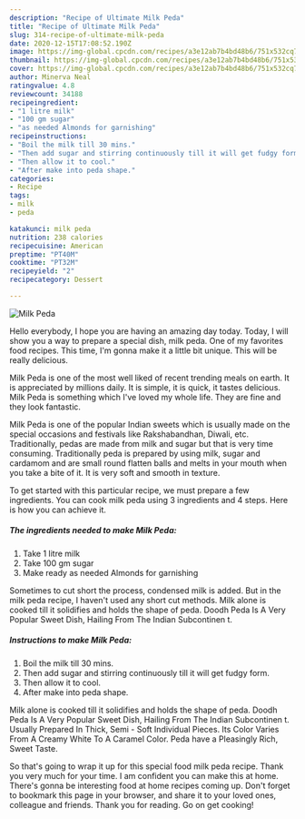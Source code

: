 ```yaml
---
description: "Recipe of Ultimate Milk Peda"
title: "Recipe of Ultimate Milk Peda"
slug: 314-recipe-of-ultimate-milk-peda
date: 2020-12-15T17:08:52.190Z
image: https://img-global.cpcdn.com/recipes/a3e12ab7b4bd48b6/751x532cq70/milk-peda-recipe-main-photo.jpg
thumbnail: https://img-global.cpcdn.com/recipes/a3e12ab7b4bd48b6/751x532cq70/milk-peda-recipe-main-photo.jpg
cover: https://img-global.cpcdn.com/recipes/a3e12ab7b4bd48b6/751x532cq70/milk-peda-recipe-main-photo.jpg
author: Minerva Neal
ratingvalue: 4.8
reviewcount: 34188
recipeingredient:
- "1 litre milk"
- "100 gm sugar"
- "as needed Almonds for garnishing"
recipeinstructions:
- "Boil the milk till 30 mins."
- "Then add sugar and stirring continuously till it will get fudgy form."
- "Then allow it to cool."
- "After make into peda shape."
categories:
- Recipe
tags:
- milk
- peda

katakunci: milk peda 
nutrition: 238 calories
recipecuisine: American
preptime: "PT40M"
cooktime: "PT32M"
recipeyield: "2"
recipecategory: Dessert

---
```



![Milk Peda](https://img-global.cpcdn.com/recipes/a3e12ab7b4bd48b6/751x532cq70/milk-peda-recipe-main-photo.jpg)

Hello everybody, I hope you are having an amazing day today. Today, I will show you a way to prepare a special dish, milk peda. One of my favorites food recipes. This time, I'm gonna make it a little bit unique. This will be really delicious.

Milk Peda is one of the most well liked of recent trending meals on earth. It is appreciated by millions daily. It is simple, it is quick, it tastes delicious. Milk Peda is something which I've loved my whole life. They are fine and they look fantastic.

Milk Peda is one of the popular Indian sweets which is usually made on the special occasions and festivals like Rakshabandhan, Diwali, etc. Traditionally, pedas are made from milk and sugar but that is very time consuming. Traditionally peda is prepared by using milk, sugar and cardamom and are small round flatten balls and melts in your mouth when you take a bite of it. It is very soft and smooth in texture.


To get started with this particular recipe, we must prepare a few ingredients. You can cook milk peda using 3 ingredients and 4 steps. Here is how you can achieve it.

<!--inarticleads1-->

##### The ingredients needed to make Milk Peda:

1. Take 1 litre milk
1. Take 100 gm sugar
1. Make ready as needed Almonds for garnishing


Sometimes to cut short the process, condensed milk is added. But in the milk peda recipe, I haven&#39;t used any short cut methods. Milk alone is cooked till it solidifies and holds the shape of peda. Doodh Peda Is A Very Popular Sweet Dish, Hailing From The Indian Subcontinen t. 

<!--inarticleads2-->

##### Instructions to make Milk Peda:

1. Boil the milk till 30 mins.
1. Then add sugar and stirring continuously till it will get fudgy form.
1. Then allow it to cool.
1. After make into peda shape.


Milk alone is cooked till it solidifies and holds the shape of peda. Doodh Peda Is A Very Popular Sweet Dish, Hailing From The Indian Subcontinen t. Usually Prepared In Thick, Semi - Soft Individual Pieces. Its Color Varies From A Creamy White To A Caramel Color. Peda have a Pleasingly Rich, Sweet Taste. 

So that's going to wrap it up for this special food milk peda recipe. Thank you very much for your time. I am confident you can make this at home. There's gonna be interesting food at home recipes coming up. Don't forget to bookmark this page in your browser, and share it to your loved ones, colleague and friends. Thank you for reading. Go on get cooking!
